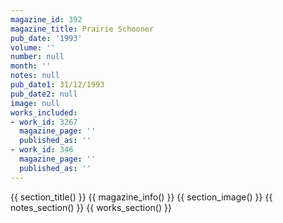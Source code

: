 ```yaml
---
magazine_id: 392
magazine_title: Prairie Schooner
pub_date: '1993'
volume: ''
number: null
month: ''
notes: null
pub_date1: 31/12/1993
pub_date2: null
image: null
works_included:
- work_id: 3267
  magazine_page: ''
  published_as: ''
- work_id: 346
  magazine_page: ''
  published_as: ''
---
```


{{ section_title() }}
{{ magazine_info() }}
{{ section_image() }}
{{ notes_section() }}
{{ works_section() }}
